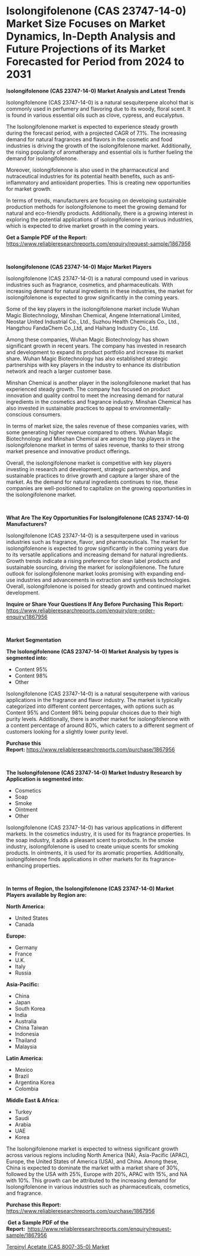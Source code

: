 <p><h1>Isolongifolenone (CAS 23747-14-0) Market Size Focuses on Market Dynamics, In-Depth Analysis and Future Projections of its Market Forecasted for Period from 2024 to 2031</h1></p><p><strong>Isolongifolenone (CAS 23747-14-0) Market Analysis and Latest Trends</strong></p>
<p><p>Isolongifolenone (CAS 23747-14-0) is a natural sesquiterpene alcohol that is commonly used in perfumery and flavoring due to its woody, floral scent. It is found in various essential oils such as clove, cypress, and eucalyptus.</p><p>The Isolongifolenone market is expected to experience steady growth during the forecast period, with a projected CAGR of 7.1%. The increasing demand for natural fragrances and flavors in the cosmetic and food industries is driving the growth of the isolongifolenone market. Additionally, the rising popularity of aromatherapy and essential oils is further fueling the demand for isolongifolenone.</p><p>Moreover, isolongifolenone is also used in the pharmaceutical and nutraceutical industries for its potential health benefits, such as anti-inflammatory and antioxidant properties. This is creating new opportunities for market growth.</p><p>In terms of trends, manufacturers are focusing on developing sustainable production methods for isolongifolenone to meet the growing demand for natural and eco-friendly products. Additionally, there is a growing interest in exploring the potential applications of isolongifolenone in various industries, which is expected to drive market growth in the coming years.</p></p>
<p><strong>Get a Sample PDF of the Report:&nbsp;</strong> <a href="https://www.reliableresearchreports.com/enquiry/request-sample/1867956">https://www.reliableresearchreports.com/enquiry/request-sample/1867956</a></p>
<p>&nbsp;</p>
<p><strong>Isolongifolenone (CAS 23747-14-0) Major Market Players</strong></p>
<p><p>Isolongifolenone (CAS 23747-14-0) is a natural compound used in various industries such as fragrance, cosmetics, and pharmaceuticals. With increasing demand for natural ingredients in these industries, the market for isolongifolenone is expected to grow significantly in the coming years.</p><p>Some of the key players in the isolongifolenone market include Wuhan Magic Biotechnology, Minshan Chemical, Angene International Limited, Neostar United Industrial Co., Ltd., Suzhou Health Chemicals Co., Ltd., Hangzhou FandaChem Co.,Ltd, and Haihang Industry Co., Ltd.</p><p>Among these companies, Wuhan Magic Biotechnology has shown significant growth in recent years. The company has invested in research and development to expand its product portfolio and increase its market share. Wuhan Magic Biotechnology has also established strategic partnerships with key players in the industry to enhance its distribution network and reach a larger customer base.</p><p>Minshan Chemical is another player in the isolongifolenone market that has experienced steady growth. The company has focused on product innovation and quality control to meet the increasing demand for natural ingredients in the cosmetics and fragrance industry. Minshan Chemical has also invested in sustainable practices to appeal to environmentally-conscious consumers.</p><p>In terms of market size, the sales revenue of these companies varies, with some generating higher revenue compared to others. Wuhan Magic Biotechnology and Minshan Chemical are among the top players in the isolongifolenone market in terms of sales revenue, thanks to their strong market presence and innovative product offerings.</p><p>Overall, the isolongifolenone market is competitive with key players investing in research and development, strategic partnerships, and sustainable practices to drive growth and capture a larger share of the market. As the demand for natural ingredients continues to rise, these companies are well-positioned to capitalize on the growing opportunities in the isolongifolenone market.</p></p>
<p>&nbsp;</p>
<p><strong>What Are The Key Opportunities For Isolongifolenone (CAS 23747-14-0) Manufacturers?</strong></p>
<p><p>Isolongifolenone (CAS 23747-14-0) is a sesquiterpene used in various industries such as fragrance, flavor, and pharmaceuticals. The market for isolongifolenone is expected to grow significantly in the coming years due to its versatile applications and increasing demand for natural ingredients. Growth trends indicate a rising preference for clean label products and sustainable sourcing, driving the market for isolongifolenone. The future outlook for isolongifolenone market looks promising with expanding end-use industries and advancements in extraction and synthesis technologies. Overall, isolongifolenone is poised for steady growth and continued market development.</p></p>
<p><strong>Inquire or Share Your Questions If Any Before Purchasing This Report:</strong> <a href="https://www.reliableresearchreports.com/enquiry/pre-order-enquiry/1867956">https://www.reliableresearchreports.com/enquiry/pre-order-enquiry/1867956</a></p>
<p>&nbsp;</p>
<p><strong>Market Segmentation</strong></p>
<p><strong>The Isolongifolenone (CAS 23747-14-0) Market Analysis by types is segmented into:</strong></p>
<p><ul><li>Content 95%</li><li>Content 98%</li><li>Other</li></ul></p>
<p><p>Isolongifolenone (CAS 23747-14-0) is a natural sesquiterpene with various applications in the fragrance and flavor industry. The market is typically categorized into different content percentages, with options such as Content 95% and Content 98% being popular choices due to their high purity levels. Additionally, there is another market for isolongifolenone with a content percentage of around 80%, which caters to a different segment of customers looking for a slightly lower purity level.</p></p>
<p><strong>Purchase this Report:&nbsp;</strong><a href="https://www.reliableresearchreports.com/purchase/1867956">https://www.reliableresearchreports.com/purchase/1867956</a></p>
<p>&nbsp;</p>
<p><strong>The Isolongifolenone (CAS 23747-14-0) Market Industry Research by Application is segmented into:</strong></p>
<p><ul><li>Cosmetics</li><li>Soap</li><li>Smoke</li><li>Ointment</li><li>Other</li></ul></p>
<p><p>Isolongifolenone (CAS 23747-14-0) has various applications in different markets. In the cosmetics industry, it is used for its fragrance properties. In the soap industry, it adds a pleasant scent to products. In the smoke industry, isolongifolenone is used to create unique scents for smoking products. In ointments, it is used for its aromatic properties. Additionally, isolongifolenone finds applications in other markets for its fragrance-enhancing properties.</p></p>
<p>&nbsp;</p>
<p><strong>In terms of Region, the Isolongifolenone (CAS 23747-14-0) Market Players available by Region are:</strong></p>
<p>
    <p> <strong> North America: </strong>
        <ul>
            <li>United States</li>
            <li>Canada</li>
        </ul>
        </p> 
    <p> <strong> Europe: </strong>
        <ul>
            <li>Germany</li>
            <li>France</li>
            <li>U.K.</li>
            <li>Italy</li>
            <li>Russia</li>
        </ul>
        </p> 
    <p> <strong> Asia-Pacific: </strong>
        <ul>
            <li>China</li>
            <li>Japan</li>
            <li>South Korea</li>
            <li>India</li>
            <li>Australia</li>
            <li>China Taiwan</li>
            <li>Indonesia</li>
            <li>Thailand</li>
            <li>Malaysia</li>
        </ul>
        </p> 
    <p> <strong> Latin America: </strong>
        <ul>
            <li>Mexico</li>
            <li>Brazil</li>
            <li>Argentina Korea</li>
            <li>Colombia</li>
        </ul>
        </p> 
    <p> <strong> Middle East & Africa: </strong>
        <ul>
            <li>Turkey</li>
            <li>Saudi</li>
            <li>Arabia</li>
            <li>UAE</li>
            <li>Korea</li>
        </ul>
    </p>
    </p>
<p><p>The Isolongifolenone market is expected to witness significant growth across various regions including North America (NA), Asia-Pacific (APAC), Europe, the United States of America (USA), and China. Among these, China is expected to dominate the market with a market share of 30%, followed by the USA with 25%, Europe with 20%, APAC with 15%, and NA with 10%. This growth can be attributed to the increasing demand for Isolongifolenone in various industries such as pharmaceuticals, cosmetics, and fragrance.</p></p>
<p><strong>Purchase this Report: </strong><a href="https://www.reliableresearchreports.com/purchase/1867956">https://www.reliableresearchreports.com/purchase/1867956</a></p>
<p>&nbsp;<strong>Get a Sample PDF of the Report:&nbsp;&nbsp;</strong><a href="https://www.reliableresearchreports.com/enquiry/request-sample/1867956">https://www.reliableresearchreports.com/enquiry/request-sample/1867956</a></p>
<p><strong></strong></p>
<p><p><a href="https://github.com/nancykennedykellievqfqt2/Market-Research-Report-List-1/blob/main/terpinyl-acetate-cas-8007-35-0-market.md">Terpinyl Acetate (CAS 8007-35-0) Market</a></p></p>